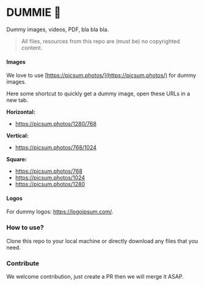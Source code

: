 # DUMMIE 👺

Dummy images, videos, PDF, bla bla bla.

> All files, resources from this repo are (must be) no copyrighted content.

#### Images

We love to use [https://picsum.photos/](https://picsum.photos/) for dummy images.

Here some shortcut to quickly get a dummy image, open these URLs in a new tab.

**Horizontal:**

- https://picsum.photos/1280/768

**Vertical:**

- https://picsum.photos/768/1024

**Square:**

- https://picsum.photos/768
- https://picsum.photos/1024
- https://picsum.photos/1280

#### Logos

For dummy logos: https://logoipsum.com/.

### How to use?

Clone this repo to your local machine or directly download any files that you need.

### Contribute

We welcome contribution, just create a PR then we will merge it ASAP.